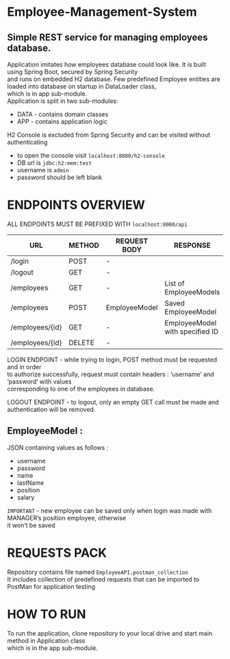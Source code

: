 <h1 class="code-line" data-line-start=0 data-line-end=1 ><a id="EmployeeManagementSystem_0"></a>Employee-Management-System</h1>
<h2 class="code-line" data-line-start=1 data-line-end=2 ><a id="Simple_REST_service_for_managing_employees_database_1"></a>Simple REST service for managing employees database.</h2>
<p class="has-line-data" data-line-start="3" data-line-end="7">Application imitates how employees database could look like. It is built using Spring Boot, secured by Spring Security<br>
and runs on embedded H2 database. Few predefined Employee entities are loaded into database on startup in DataLoader class,<br>
which is in app sub-module.<br>
Application is split in two sub-modules:</p>
<ul>
<li class="has-line-data" data-line-start="7" data-line-end="8">DATA - contains domain classes</li>
<li class="has-line-data" data-line-start="8" data-line-end="10">APP - contains application logic</li>
</ul>
<p class="has-line-data" data-line-start="10" data-line-end="11">H2 Console is excluded from Spring Security and can be visited without authenticating</p>
<ul>
<li class="has-line-data" data-line-start="11" data-line-end="12">to open the console visit <code>localhost:8080/h2-console</code></li>
<li class="has-line-data" data-line-start="12" data-line-end="13">DB url is <code>jdbc:h2:mem:test</code></li>
<li class="has-line-data" data-line-start="13" data-line-end="14">username is <code>admin</code></li>
<li class="has-line-data" data-line-start="14" data-line-end="15">password should be left blank</li>
</ul>
<h1 class="code-line" data-line-start=15 data-line-end=16 ><a id="ENDPOINTS_OVERVIEW_15"></a>ENDPOINTS OVERVIEW</h1>
<p class="has-line-data" data-line-start="16" data-line-end="17">ALL ENDPOINTS MUST BE PREFIXED WITH <code>localhost:8080/api</code></p>
<table class="table table-striped table-bordered">
<thead>
<tr>
<th>URL</th>
<th>METHOD</th>
<th>REQUEST BODY</th>
<th>RESPONSE</th>
</tr>
</thead>
<tbody>
<tr>
<td>/login</td>
<td>POST</td>
<td>-</td>
<td></td>
</tr>
<tr>
<td>/logout</td>
<td>GET</td>
<td>-</td>
<td></td>
</tr>
<tr>
<td>/employees</td>
<td>GET</td>
<td>-</td>
<td>List of EmployeeModels</td>
</tr>
<tr>
<td>/employees</td>
<td>POST</td>
<td>EmployeeModel</td>
<td>Saved EmployeeModel</td>
</tr>
<tr>
<td>/employees/{id}</td>
<td>GET</td>
<td>-</td>
<td>EmployeeModel with specified ID</td>
</tr>
<tr>
<td>/employees/{id}</td>
<td>DELETE</td>
<td>-</td>
<td></td>
</tr>
</tbody>
</table>
<p class="has-line-data" data-line-start="26" data-line-end="29">LOGIN ENDPOINT - while trying to login, POST method must be requested and in order<br>
to authorize successfully, request must contain headers : ‘username’ and ‘password’ with values<br>
corresponding to one of the employees in database.</p>
<p class="has-line-data" data-line-start="30" data-line-end="31">LOGOUT ENDPOINT - to logout, only an empty GET call must be made and authentication will be removed.</p>
<h2 class="code-line" data-line-start=32 data-line-end=33 ><a id="EmployeeModel__32"></a>EmployeeModel :</h2>
<p class="has-line-data" data-line-start="33" data-line-end="34">JSON containing values as follows :</p>
<ul>
<li class="has-line-data" data-line-start="34" data-line-end="35">username</li>
<li class="has-line-data" data-line-start="35" data-line-end="36">password</li>
<li class="has-line-data" data-line-start="36" data-line-end="37">name</li>
<li class="has-line-data" data-line-start="37" data-line-end="38">lastName</li>
<li class="has-line-data" data-line-start="38" data-line-end="39">position</li>
<li class="has-line-data" data-line-start="39" data-line-end="41">salary</li>
</ul>
<p class="has-line-data" data-line-start="41" data-line-end="43"><code>IMPORTANT</code> - new employee can be saved only when login was made with MANAGER’s position employee, otherwise<br>
it won’t be saved</p>
<h1 class="code-line" data-line-start=44 data-line-end=45 ><a id="REQUESTS_PACK_44"></a>REQUESTS PACK</h1>
<p class="has-line-data" data-line-start="45" data-line-end="47">Repository contains file named <code>EmployeeAPI.postman_collection</code><br>
It includes collection of predefined requests that can be imported to PostMan for application testing</p>
<h1 class="code-line" data-line-start=48 data-line-end=49 ><a id="HOW_TO_RUN_48"></a>HOW TO RUN</h1>
<p class="has-line-data" data-line-start="49" data-line-end="51">To run the application, clone repository to your local drive and start main method in Application class<br>
which is in the app sub-module.</p>
